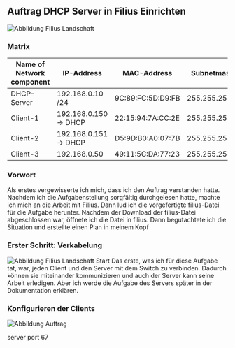 ## Auftrag DHCP Server in Filius Einrichten

![Abbildung Filius Landschaft](/Images/Berufsschule/Module/Modul-162-Daten-analysieren-und-modellieren/DHCP-Filius_Anfang.png)


### Matrix

| Name of Network component | IP-Address            | MAC-Address       | Subnetmask    | Uses DHCP |
|---------------------------|-----------------------|-------------------|---------------|-----------|
| DHCP-Server               | 192.168.0.10 /24      | 9C:89:FC:5D:D9:FB | 255.255.255.0 | Negative  |
| Client-1                  | 192.168.0.150 -> DHCP | 22:15:94:7A:CC:2E | 255.255.255.0 | Positive  |
| Client-2                  | 192.168.0.151 -> DHCP | D5:9D:B0:A0:07:7B | 255.255.255.0 | Positive  |
| Client-3                  | 192.168.0.50          | 49:11:5C:DA:77:23 | 255.255.255.0 | Negative  |

### Vorwort
Als erstes vergewisserte ich mich, dass ich den Auftrag verstanden hatte. Nachdem ich die Aufgabenstellung sorgfältig durchgelesen hatte, machte ich mich an die Arbeit mit Filius. Dann lud ich die vorgefertigte filius-Datei für die Aufgabe herunter. Nachdem der Download der filius-Datei abgeschlossen war, öffnete ich die Datei in filius.
Dann begutachtete ich die Situation und erstellte einen Plan in meinem Kopf

### Erster Schritt: Verkabelung
![Abbildung Filius Landschaft Start](/Images/Berufsschule/Module/Modul-162-Daten-analysieren-und-modellieren/DHCP_Filius.png)
Das erste, was ich für diese Aufgabe tat, war, jeden Client und den Server mit dem Switch zu verbinden. Dadurch können sie miteinander kommunizieren und auch der Server kann seine Arbeit erledigen. Aber ich werde die Aufgabe des Servers später in der Dokumentation erklären.
### Konfigurieren der Clients
![Abbildung Auftrag](/Images/Berufsschule/Module/Modul-162-Daten-analysieren-und-modellieren/DHCP_Auftrag_Clients-Konfigurieren.png)






server port 67

